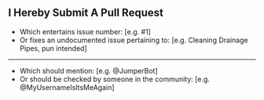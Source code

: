 ## I Hereby Submit A Pull Request

 - Which entertains issue number: [e.g. #1]
 - Or fixes an undocumented issue pertaining to: [e.g. Cleaning Drainage Pipes, pun intended]
---
 - Which should mention: [e.g. @JumperBot]
 - Or should be checked by someone in the community: [e.g. @MyUsernameIsItsMeAgain]

<!-- Remember to "Allow edits by maintainers" or else you'll have to start again! -->